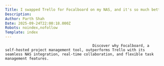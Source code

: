 ```yaml
---
Title: I swapped Trello for Focalboard on my NAS, and it's so much better
Description: 
Author: Parth Shah
Date: 2025-09-24T22:00:18.000Z
Robots: noindex,nofollow
Template: index
---
```


                                            Discover why Focalboard, a self-hosted project management tool, outperforms Trello with its seamless NAS integration, real-time collaboration, and flexible task management features.
                                        